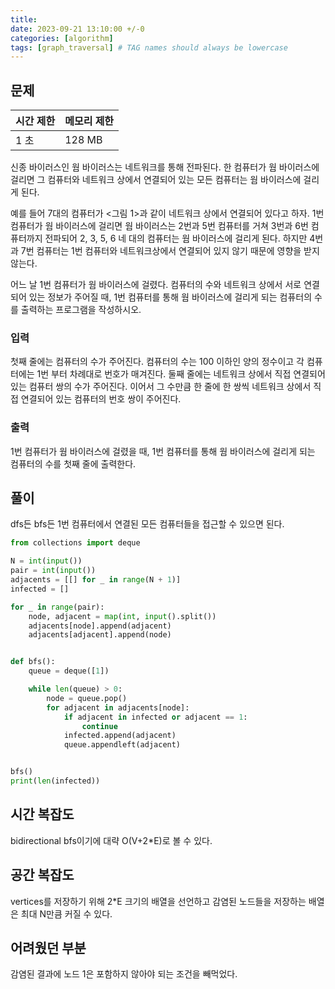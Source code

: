 ```yaml
---
title:
date: 2023-09-21 13:10:00 +/-0
categories: [algorithm]
tags: [graph_traversal] # TAG names should always be lowercase
---
```


## 문제

| 시간 제한 | 메모리 제한 |
| --------- | ----------- |
| 1 초      | 128 MB      |

신종 바이러스인 웜 바이러스는 네트워크를 통해 전파된다. 한 컴퓨터가 웜 바이러스에 걸리면 그 컴퓨터와 네트워크 상에서 연결되어 있는 모든 컴퓨터는 웜 바이러스에 걸리게 된다.

예를 들어 7대의 컴퓨터가 <그림 1>과 같이 네트워크 상에서 연결되어 있다고 하자. 1번 컴퓨터가 웜 바이러스에 걸리면 웜 바이러스는 2번과 5번 컴퓨터를 거쳐 3번과 6번 컴퓨터까지 전파되어 2, 3, 5, 6 네 대의 컴퓨터는 웜 바이러스에 걸리게 된다. 하지만 4번과 7번 컴퓨터는 1번 컴퓨터와 네트워크상에서 연결되어 있지 않기 때문에 영향을 받지 않는다.

어느 날 1번 컴퓨터가 웜 바이러스에 걸렸다. 컴퓨터의 수와 네트워크 상에서 서로 연결되어 있는 정보가 주어질 때, 1번 컴퓨터를 통해 웜 바이러스에 걸리게 되는 컴퓨터의 수를 출력하는 프로그램을 작성하시오.

### 입력

첫째 줄에는 컴퓨터의 수가 주어진다. 컴퓨터의 수는 100 이하인 양의 정수이고 각 컴퓨터에는 1번 부터 차례대로 번호가 매겨진다. 둘째 줄에는 네트워크 상에서 직접 연결되어 있는 컴퓨터 쌍의 수가 주어진다. 이어서 그 수만큼 한 줄에 한 쌍씩 네트워크 상에서 직접 연결되어 있는 컴퓨터의 번호 쌍이 주어진다.

### 출력

1번 컴퓨터가 웜 바이러스에 걸렸을 때, 1번 컴퓨터를 통해 웜 바이러스에 걸리게 되는 컴퓨터의 수를 첫째 줄에 출력한다.

## 풀이

dfs든 bfs든 1번 컴퓨터에서 연결된 모든 컴퓨터들을 접근할 수 있으면 된다.

```python
from collections import deque

N = int(input())
pair = int(input())
adjacents = [[] for _ in range(N + 1)]
infected = []

for _ in range(pair):
    node, adjacent = map(int, input().split())
    adjacents[node].append(adjacent)
    adjacents[adjacent].append(node)


def bfs():
    queue = deque([1])

    while len(queue) > 0:
        node = queue.pop()
        for adjacent in adjacents[node]:
            if adjacent in infected or adjacent == 1:
                continue
            infected.append(adjacent)
            queue.appendleft(adjacent)


bfs()
print(len(infected))
```

## 시간 복잡도

bidirectional bfs이기에 대략 O(V+2\*E)로 볼 수 있다.

## 공간 복잡도

vertices를 저장하기 위해 2\*E 크기의 배열을 선언하고 감염된 노드들을 저장하는 배열은 최대 N만큼 커질 수 있다.

## 어려웠던 부분

감염된 결과에 노드 1은 포함하지 않아야 되는 조건을 빼먹었다.
